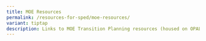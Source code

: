 ```yaml
---
title: MOE Resources
permalink: /resources-for-sped/moe-resources/
variant: tiptap
description: Links to MOE Transition Planning resources (housed on OPAL)
---
```

<p></p>